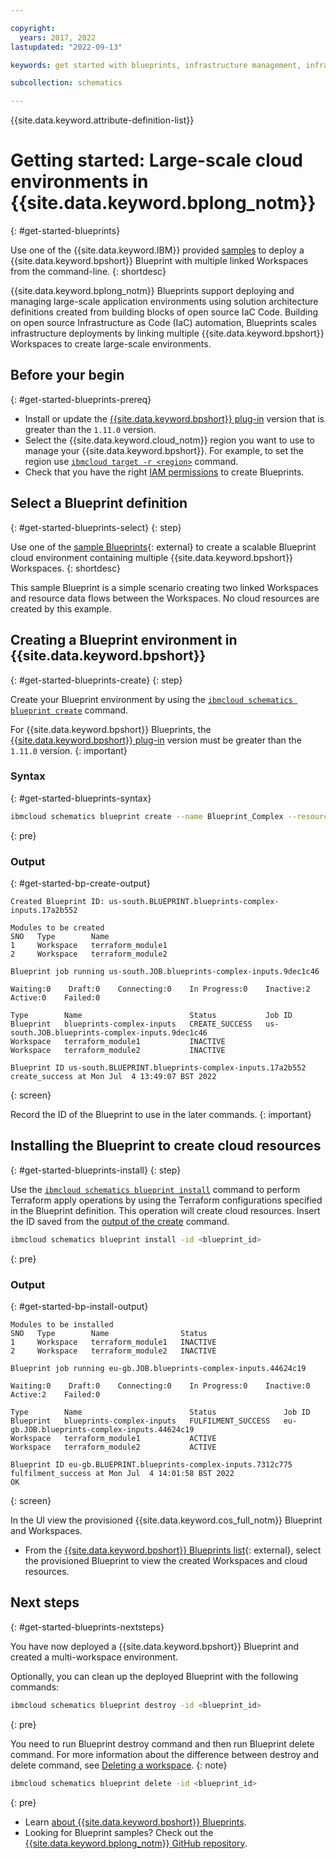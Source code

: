 ```yaml
---

copyright:
  years: 2017, 2022
lastupdated: "2022-09-13"

keywords: get started with blueprints, infrastructure management, infrastructure as code, iac, schematics cloud environment, schematics infrastructure, schematics terraform, 

subcollection: schematics

---
```


{{site.data.keyword.attribute-definition-list}}

# Getting started: Large-scale cloud environments in {{site.data.keyword.bplong_notm}}
{: #get-started-blueprints}

Use one of the {{site.data.keyword.IBM}} provided [samples](https://github.com/orgs/Cloud-Schematics/repositories/?q=topic:blueprint) to deploy a {{site.data.keyword.bpshort}} Blueprint with multiple linked Workspaces from the command-line.
{: shortdesc}

{{site.data.keyword.bplong_notm}} Blueprints support deploying and managing large-scale application environments using solution architecture definitions created from building blocks of open source IaC Code. Building on open source Infrastructure as Code (IaC) automation, Blueprints scales infrastructure deployments by linking multiple {{site.data.keyword.bpshort}} Workspaces to create large-scale environments.  

## Before your begin
{: #get-started-blueprints-prereq}

- Install or update the [{{site.data.keyword.bpshort}} plug-in](/docs/schematics?topic=schematics-setup-cli#install-schematics-plugin) version that is greater than the `1.11.0` version.
- Select the {{site.data.keyword.cloud_notm}} region you want to use to manage your {{site.data.keyword.bpshort}}. For example, to set the region use [`ibmcloud target -r <region>`](/docs/cli?topic=cli-ibmcloud_cli#ibmcloud_target) command.
- Check that you have the right [IAM permissions](/docs/schematics?topic=schematics-access#blueprint-permissions) to create Blueprints.

## Select a Blueprint definition
{: #get-started-blueprints-select}
{: step}

Use one of the [sample Blueprints](https://github.com/Cloud-Schematics/blueprint-complex-inputs){: external} to create a scalable Blueprint cloud environment containing multiple {{site.data.keyword.bpshort}} Workspaces. 
{: shortdesc}

This sample Blueprint is a simple scenario creating two linked Workspaces and resource data flows between the Workspaces. No cloud resources are created by this example.  

## Creating a Blueprint environment in {{site.data.keyword.bpshort}}
{: #get-started-blueprints-create}
{: step}

Create your Blueprint environment by using the [`ibmcloud schematics blueprint create`](/docs/schematics?topic=schematics-schematics-cli-reference#schematics-blueprint-create) command. 

For {{site.data.keyword.bpshort}} Blueprints, the [{{site.data.keyword.bpshort}} plug-in](/docs/schematics?topic=schematics-setup-cli#install-schematics-plugin) version must be greater than the `1.11.0` version.
{: important}

### Syntax
{: #get-started-blueprints-syntax}

```sh
ibmcloud schematics blueprint create --name Blueprint_Complex --resource-group Default --bp-git-url https://github.com/Cloud-Schematics/blueprint-complex-inputs --bp-git-file complex-blueprint.yaml --bp-git-branch main --input-git-url https://github.com/Cloud-Schematics/blueprint-complex-inputs --input-git-file complex-input.yaml --input-git-branch main --inputs region=eu-de,sample_var=testconfig_input_demo
```
{: pre}

### Output
{: #get-started-bp-create-output}

```text
Created Blueprint ID: us-south.BLUEPRINT.blueprints-complex-inputs.17a2b552

Modules to be created
SNO   Type        Name   
1     Workspace   terraform_module1   
2     Workspace   terraform_module2   
      
Blueprint job running us-south.JOB.blueprints-complex-inputs.9dec1c46

Waiting:0    Draft:0    Connecting:0    In Progress:0    Inactive:2    Active:0    Failed:0   

Type        Name                        Status           Job ID   
Blueprint   blueprints-complex-inputs   CREATE_SUCCESS   us-south.JOB.blueprints-complex-inputs.9dec1c46   
Workspace   terraform_module1           INACTIVE            
Workspace   terraform_module2           INACTIVE            
            
Blueprint ID us-south.BLUEPRINT.blueprints-complex-inputs.17a2b552 create_success at Mon Jul  4 13:49:07 BST 2022
```
{: screen}

Record the ID of the Blueprint to use in the later commands.
{: important}

## Installing the Blueprint to create cloud resources
{: #get-started-blueprints-install}
{: step}

Use the [`ibmcloud schematics blueprint install`](/docs/schematics?topic=schematics-schematics-cli-reference#schematics-blueprint-install) command to perform Terraform apply operations by using the Terraform configurations specified in the Blueprint definition. This operation will create cloud resources. Insert the ID saved from the [output of the create](/docs/schematics?topic=schematics-deploy-schematics-blueprint-cli#create-schematics-blueprint-cli) command.

```sh
ibmcloud schematics blueprint install -id <blueprint_id>
```
{: pre}

### Output
{: #get-started-bp-install-output}

```text
Modules to be installed
SNO   Type        Name                Status   
1     Workspace   terraform_module1   INACTIVE   
2     Workspace   terraform_module2   INACTIVE   
      
Blueprint job running eu-gb.JOB.blueprints-complex-inputs.44624c19

Waiting:0    Draft:0    Connecting:0    In Progress:0    Inactive:0    Active:2    Failed:0   

Type        Name                        Status               Job ID   
Blueprint   blueprints-complex-inputs   FULFILMENT_SUCCESS   eu-gb.JOB.blueprints-complex-inputs.44624c19   
Workspace   terraform_module1           ACTIVE                  
Workspace   terraform_module2           ACTIVE                  
            
Blueprint ID eu-gb.BLUEPRINT.blueprints-complex-inputs.7312c775 fulfilment_success at Mon Jul  4 14:01:58 BST 2022
OK
```
{: screen}

In the UI view the provisioned {{site.data.keyword.cos_full_notm}} Blueprint and Workspaces. 
- From the [{{site.data.keyword.bpshort}} Blueprints list](https://cloud.ibm.com/schematics/blueprints){: external}, select the provisioned Blueprint to view the created Workspaces and cloud resources. 

## Next steps
{: #get-started-blueprints-nextsteps}

You have now deployed a {{site.data.keyword.bpshort}} Blueprint and created a multi-workspace environment.

Optionally, you can clean up the deployed Blueprint with the following commands:

```sh
ibmcloud schematics blueprint destroy -id <blueprint_id>
```
{: pre}

You need to run Blueprint destroy command and then run Blueprint delete command. For more information about the difference between destroy and delete command, see [Deleting a workspace](/docs/schematics?topic=schematics-workspace-setup&interface=ui#del-workspace).
{: note}

```sh
ibmcloud schematics blueprint delete -id <blueprint_id>
```
{: pre}

- Learn [about {{site.data.keyword.bpshort}} Blueprints](/docs/schematics?topic=schematics-blueprint-intro).
- Looking for Blueprint samples? Check out the [{{site.data.keyword.bplong_notm}} GitHub repository](https://github.com/Cloud-Schematics/?q=topic:blueprint). 
